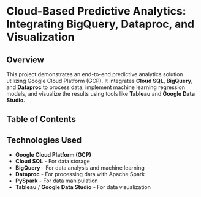 # Cloud-Based Predictive Analytics: Integrating BigQuery, Dataproc, and Visualization

## Overview
This project demonstrates an end-to-end predictive analytics solution utilizing Google Cloud Platform (GCP). It integrates **Cloud SQL**, **BigQuery**, and **Dataproc** to process data, implement machine learning regression models, and visualize the results using tools like **Tableau** and **Google Data Studio**.

## Table of Contents

## Technologies Used
- **Google Cloud Platform (GCP)**
- **Cloud SQL** - For data storage
- **BigQuery** - For data analysis and machine learning
- **Dataproc** - For processing data with Apache Spark
- **PySpark** - For data manipulation
- **Tableau** / **Google Data Studio** - For data visualization

